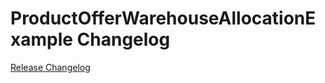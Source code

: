 # ProductOfferWarehouseAllocationExample Changelog

[Release Changelog](https://github.com/spryker/product-offer-warehouse-allocation-example/releases)
